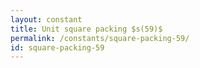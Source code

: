 ```yaml
---
layout: constant
title: Unit square packing $s(59)$
permalink: /constants/square-packing-59/
id: square-packing-59
---
```


